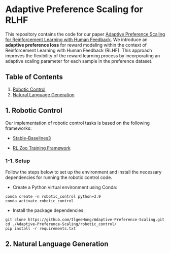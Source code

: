 # Adaptive Preference Scaling for RLHF

This repository contains the code for our paper [Adaptive Preference Scaling for Reinforcement Learning with Human Feedback](https://arxiv.org/abs/2406.02764). We introduce an **adaptive preference loss** for reward modeling within the context of Reinforcement Learning with Human Feedback (RLHF). This approach improves the flexibility of the reward learning process by incorporating an adaptive scaling parameter for each sample in the preference dataset.

## Table of Contents

1. [Robotic Control](#1-robotic-control)
2. [Natural Language Generation](#2-natural-language-generation)

## 1. Robotic Control

Our implementation of robotic control tasks is based on the following frameworks:

- [Stable-Baselines3](https://github.com/DLR-RM/stable-baselines3)

- [RL Zoo Training Framework](https://github.com/DLR-RM/rl-baselines3-zoo)
  
### 1-1. Setup

Follow the steps below to set up the environment and install the necessary dependencies for running the robotic control code.

- Create a Python virtual environment using Conda:

```
conda create -n robotic_control python=3.9
conda activate robotic_control
```

- Install the package dependencies:

```
git clone https://github.com/IlgeeHong/Adaptive-Preference-Scaling.git
cd ./Adaptive-Preference-Scaling/robotic_control/
pip install -r requirements.txt
```

## 2. Natural Language Generation
